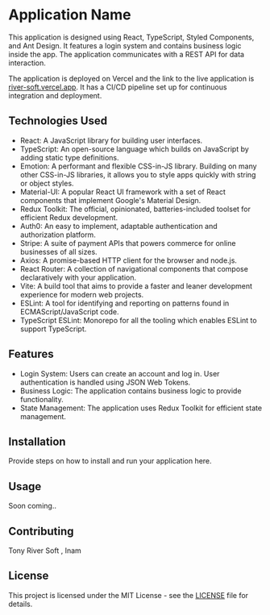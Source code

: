 # Application Name

This application is designed using React, TypeScript, Styled Components, and Ant Design. It features a login system and contains business logic inside the app. The application communicates with a REST API for data interaction.

The application is deployed on Vercel and the link to the live application is [river-soft.vercel.app](https://river-soft.vercel.app). It has a CI/CD pipeline set up for continuous integration and deployment.


## Technologies Used

- React: A JavaScript library for building user interfaces.
- TypeScript: An open-source language which builds on JavaScript by adding static type definitions.
- Emotion: A performant and flexible CSS-in-JS library. Building on many other CSS-in-JS libraries, it allows you to style apps quickly with string or object styles.
- Material-UI: A popular React UI framework with a set of React components that implement Google's Material Design.
- Redux Toolkit: The official, opinionated, batteries-included toolset for efficient Redux development.
- Auth0: An easy to implement, adaptable authentication and authorization platform.
- Stripe: A suite of payment APIs that powers commerce for online businesses of all sizes.
- Axios: A promise-based HTTP client for the browser and node.js.
- React Router: A collection of navigational components that compose declaratively with your application.
- Vite: A build tool that aims to provide a faster and leaner development experience for modern web projects.
- ESLint: A tool for identifying and reporting on patterns found in ECMAScript/JavaScript code.
- TypeScript ESLint: Monorepo for all the tooling which enables ESLint to support TypeScript.

## Features

- Login System: Users can create an account and log in. User authentication is handled using JSON Web Tokens.
- Business Logic: The application contains business logic to provide functionality.
- State Management: The application uses Redux Toolkit for efficient state management.

## Installation

Provide steps on how to install and run your application here.

## Usage

Soon coming..

## Contributing

Tony River Soft , Inam 

## License

This project is licensed under the MIT License - see the [LICENSE](LICENSE) file for details.